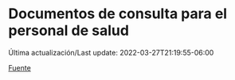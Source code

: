 # Documentos de consulta para el personal de salud

Última actualización/Last update: 2022-03-27T21:19:55-06:00

 [Fuente](https://coronavirus.gob.mx/personal-de-salud/documentos-de-consulta/)
